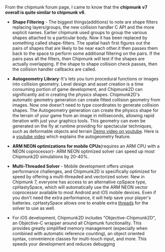 From the chipmunk forum page, I came to know that the **chipmunk v7 overall is quite similar to chipmunk v6**.

* **Shape Filtering** - The biggest things(additions) to note are shape filters replacing layers/groups, the new collision handler C API and the more explicit names. Earlier chipmunk used groups to group the various shapes attached to a particular body. Now it has been replaced by something called shape-filters. The spatial hash first figures out the pairs of shapes that are likely to be near each other.it then passes them back to the space to perform some additional filtering on the pairs. If the pairs pass all the filters, then Chipmunk will test if the shapes are actually overlapping. If the shape to shape collision check passes, then the collision handler callbacks are called.

* **Autogeometry Library**-It's lets you turn procedural functions or images into collision geometry. Level design and asset creation is a time consuming portion of game development, and Chipmunk2D can significantly aid in creating the physics shapes. Chipmunk2D's automatic geometry generation can create fitted collision geometry from images. Now one doesn't need to type coordinates to generate collision shapes. The Autogeometry generation can create the physics shape for the terrain of your game from an image in milliseconds, allowing rapid iteration with just your graphics tools. This geometry can even be generated on the fly at runtime providing for spectacular techniques, such as deformable objects and terrain [Demo video on youtube](https://www.youtube.com/watch?v=oacZwUGP11c). Here is a [youtube video](https://www.youtube.com/watch?v=QObxwXH6Ri8) which explains the autogeometry feature.

* **ARM NEON optimizations for mobile CPUs**(requires an ARM CPU with a NEON coprocessor)- ARM NEON optimized solver can speed up most Chipmunk2D simulations by 20-40%.

* **Multi-Threaded Solver** - Mobile development offers unique performance challenges, and Chipmunk2D is specifically optimized for speed by offering a multi-threaded and vectorized solver. New in Chipmunk 7, everyone has access to an alternative cpSpace type, cpHastySpace, which will automatically use the ARM NEON vector coprocessor available to most Android and iOS mobile devices. Even if you don't need the extra performance, it will help save your player's batteries. cpHastySpace allows one to enable extra [threads](https://www.google.co.in/search?client=ubuntu&channel=fs&q=what+are+threads+in+CS+&ie=utf-8&oe=utf-8&gfe_rd=cr&ei=uqXaWNqsF8uL8Qf2u5OADg) for the solver to use as well.

* For iOS development, Chipmunk2D includes "Objective-Chipmunk2D", an Objective-C wrapper around all Chipmunk functionality. This provides greatly simplified memory management (especially when combined with automatic reference counting), an object oriented syntax, convenience classes for multi-touch input, and more. This speeds your development and reduces debugging
